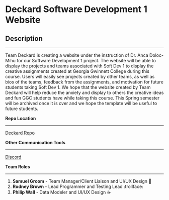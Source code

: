 # Deckard Software Development 1 Website
## Description
- - -
Team Deckard is creating a website under the instruction of Dr. Anca Doloc-Mihu for our Software Development 1 project. The website will be able to display the projects and teams associated with Soft Dev 1 to display the creative assignments created at Georgia Gwinnett College during this course. Users will easily see projects created by other teams, as well as bios of the teams, feedback from the assignments, and motivation for future students taking Soft Dev 1. We hope that the website created by Team Deckard will help reduce the anxiety and display to others the creative ideas and fun GGC students have while taking this course. This Spring semester will be archived once it is over and we hope the template will be useful to future students.

**Repo Location**
- - -
[Deckard Repo](https://github.com/GGC-SD/Deckard)


**Other Communication Tools**
- - -
[Discord](https://discordapp.com)


**Team Roles**
- - -
1. **Samuel Groom** - Team Manager/Client Liaison and UI/UX Design :metal:
2. **Rodney Brown** - Lead Programmer and Testing Lead :trollface:
3. **Philip Wall** - Data Modeler and UI/UX Design :coffee: